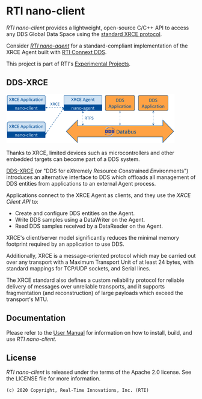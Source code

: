 # RTI nano-client

*RTI nano-client* provides a lightweight, open-source C/C++ API to access any
DDS Global Data Space using the [standard XRCE protocol][omg-xrce].

Consider [*RTI nano-agent*][nano-agent-git]
for a standard-compliant implementation of the XRCE Agent built with
[RTI Connext DDS][connext-home].

This project is part of RTI's [Experimental Projects][experimental-faq].

## DDS-XRCE

![DDS-XRCE System Architecture][dds-xrce-architecture]

Thanks to XRCE, limited devices such as microcontrollers and other embedded
targets can become part of a DDS system.

[DDS-XRCE][omg-xrce] (or "DDS for e*X*tremely *R*esource *C*onstrained *E*nvironments") introduces 
an alternative interface to DDS which offloads all management of DDS entities
from applications to an external Agent process.

Applications connect to the XRCE Agent as clients, and they use the
*XRCE Client API* to:

* Create and configure DDS entities on the Agent.
* Write DDS samples using a DataWriter on the Agent.
* Read DDS samples received by a DataReader on the Agent.

XRCE's client/server model significantly reduces the minimal memory
footprint required by an application to use DDS.

Additionally, XRCE is a message-oriented protocol which may be carried out
over any transport with a Maximum Transport Unit of at least 24 bytes, with
standard mappings for TCP/UDP sockets, and Serial lines.

The XRCE standard also defines a custom reliability protocol for reliable
delivery of messages over unreliable transports, and it supports fragmentation
(and reconstruction) of large payloads which exceed the transport's MTU.

## Documentation

Please refer to the [User Manual][nano-client-docs] for 
information on how to install, build, and use *RTI nano-client*.

## License

*RTI nano-client* is released under the terms of the Apache 2.0 license. See the LICENSE file for more information.

```text
(c) 2020 Copyright, Real-Time Innovations, Inc. (RTI)
```

[omg-xrce]: https://www.omg.org/spec/DDS-XRCE/About-DDS-XRCE/ "OMG DDS-XRCE Specification"
[nano-agent-git]: https://github.com/rticommunity/nano-agent.git "RTI nano-agent Git repository"
[nano-client-docs]: https://community.rti.com/static/documentation/nano/nano-client/latest "RTI nano-client User Manual"
[dds-xrce-architecture]: doc/static/dds_xrce_architecture.png "DDS-XRCE System Architecture"
[experimental-faq]: https://www.rti.com/developers/rti-labs/experimental-product-faq "RTI Experimental Product FAQ"
[connext-home]: https://www.rti.com/products/connext-dds-professional "RTI Connext DDS Professional Homepage"
